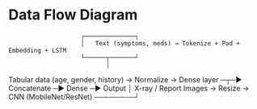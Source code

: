 # Data Flow Diagram


                        ┌──────────────┐
                        │   Text (symptoms, meds) → Tokenize + Pad + Embedding + LSTM
                        └──────┬───────┘
                               │
   Tabular data (age, gender, history) → Normalize → Dense layer ─┬─► Concatenate ─► Dense ─► Output
                                                                   │
  X-ray / Report Images → Resize → CNN (MobileNet/ResNet) ────────┘
